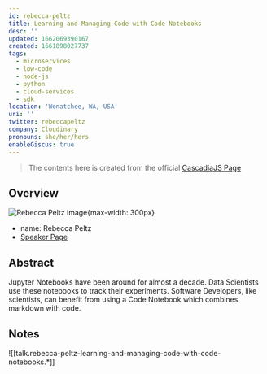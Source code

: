 ```yaml
---
id: rebecca-peltz
title: Learning and Managing Code with Code Notebooks
desc: ''
updated: 1662069390167
created: 1661898027737
tags:
  - microservices
  - low-code
  - node-js
  - python
  - cloud-services
  - sdk
location: 'Wenatchee, WA, USA'
uri: ''
twitter: rebeccapeltz
company: Cloudinary
pronouns: she/her/hers
enableGiscus: true
---
```

> The contents here is created from the official [CascadiaJS Page](https://2022.cascadiajs.com/speakers/rebecca-peltz)

## Overview

![Rebecca Peltz image](https://create-4jr.begin.app/_static/2022/rebecca-peltz.jpg){max-width: 300px}
- name: Rebecca Peltz
- [Speaker Page](https://2022.cascadiajs.com/speakers/rebecca-peltz)

## Abstract

Jupyter Notebooks have been around for almost a decade.  Data Scientists use these notebooks to track their experiments.  Software Developers, like scientists, can benefit from using a Code Notebook which combines markdown with code.

## Notes
![[talk.rebecca-peltz-learning-and-managing-code-with-code-notebooks.*]]